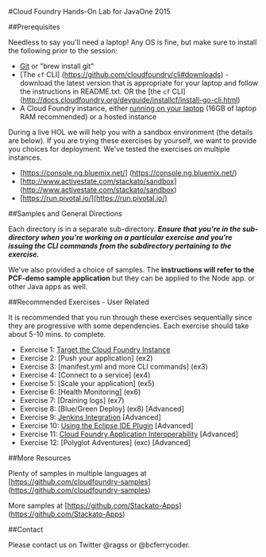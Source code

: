 #Cloud Foundry Hands-On Lab for JavaOne 2015

##Prerequisites

Needless to say you'll need a laptop! Any OS is fine, but make sure to install the following prior to the session:

- [Git](http://git-scm.com/downloads) or "brew install git"	
- [The `cf` CLI] (https://github.com/cloudfoundry/cli#downloads) - download the latest version that is appropriate for your laptop and follow the instructions in README.txt. OR the [the `cf` CLI] (http://docs.cloudfoundry.org/devguide/installcf/install-go-cli.html)
- A Cloud Foundry instance, either [running on your laptop](https://github.com/cloudfoundry/bosh-lite) (16GB of laptop RAM recommended) or a hosted instance

During a live HOL we will help you with a sandbox environment (the details are below). If you are trying these exercises by yourself, we want to provide you choices for deployment. We've tested the exercises on multiple instances.


- [https://console.ng.bluemix.net/] (https://console.ng.bluemix.net/)
- [http://www.activestate.com/stackato/sandbox] (http://www.activestate.com/stackato/sandbox)
- [https://run.pivotal.io/](https://run.pivotal.io/)


##Samples and General Directions

Each directory is in a separate sub-directory. ***Ensure that you're in the sub-directory when you're working on a particular exercise and you're issuing the CLI commands from the subdirectory pertaining to the exercise.***

We've also provided a choice of samples. The **instructions will refer to the PCF-demo sample application** but they can be applied to the Node app. or other Java apps as well.


##Recommended Exercises - User Related

It is recommended that you run through these exercises sequentially since they are progressive with some dependencies. Each exercise should take about 5-10 mins. to complete.

- Exercise 1: [Target the Cloud Foundry Instance](ex1)
- Exercise 2: [Push your application] (ex2)
- Exercise 3: [manifest.yml and more CLI commands] (ex3)
- Exercise 4: [Connect to a service] (ex4)
- Exercise 5: [Scale your application] (ex5)
- Exercise 6: [Health Monitoring] (ex6)
- Exercise 7: [Draining logs] (ex7) 
- Exercise 8: [Blue/Green Deploy] (ex8) [Advanced]
- Exercise 9: [Jenkins Integration](ex9) [Advanced]
- Exercise 10: [Using the Eclipse IDE Plugin](exa) [Advanced]
- Exercise 11: [Cloud Foundry Application Interoperability](exb) [Advanced]
- Exercise 12: [Polyglot Adventures] (exc) [Advanced]


##More Resources

Plenty of samples in multiple languages at [https://github.com/cloudfoundry-samples] (https://github.com/cloudfoundry-samples)

More samples at [https://github.com/Stackato-Apps] (https://github.com/Stackato-Apps)

##Contact

Please contact us on Twitter @ragss or @bcferrycoder.
